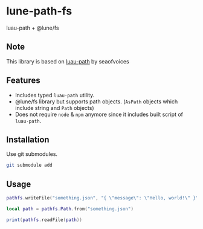 # lune-path-fs
luau-path + @lune/fs

## Note
This library is based on [luau-path](https://github.com/seaofvoices/luau-path) by seaofvoices

## Features
- Includes typed `luau-path` utility.
- @lune/fs library but supports path objects. (`AsPath` objects which include string and `Path` objects)
- Does not require `node` & `npm` anymore since it includes built script of `luau-path`.

## Installation
Use git submodules.
```sh
git submodule add
```

## Usage
```lua
pathfs.writeFile("something.json", "{ \"message\": \"Hello, world!\" }")

local path = pathfs.Path.from("something.json")

print(pathfs.readFile(path))

```
